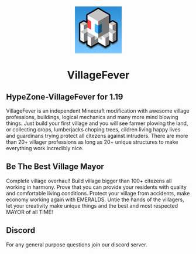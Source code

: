 <p align="center"><img src="HZLOGO.jpg" width="128" title="HZ-LOGO"></p>
<h1 align="center">VillageFever</h1>

## HypeZone-VillageFever for 1.19
VillageFever is an independent Minecraft modification with awesome village professions, buildings, logical mechanics and many more mind blowing things. 
Just build your first village and you will see farmer plowing the land, or collecting crops, lumberjacks choping trees, cildren living happy lives and guardinans trying
protect all citezens against intruders. There are more than 20+ villager professions as long as 20+ unique structures to make everything work incredibly nice.

## Be The Best Village Mayor
Complete village overhaul! Build village bigger than 100+ citezens all working in harmony. Prove that you can provide your residents with quality and comfortable living conditions. Protect your village from accidents, make economy working again with EMERALDS. Untie the hands of the villagers, let your creativity make unique things and the best and most respected MAYOR of all TIME!

## Discord
For any general purpose questions join our discord server.

